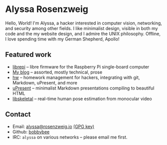 Alyssa Rosenzweig 
=================

Hello, World! I'm Alyssa, a hacker interested in computer vision,
networking, and security among other fields. I like minimalist design,
visible in both my code and the my website design, and I admire the UNIX
philosophy. Offline, I love spending time with my German Shepherd,
Apollo!

Featured work
-------------

-   [librepi](//github.com/librepi) – libre firmware for the Raspberry
    Pi single-board computer
-   [My blog](//blog.rosenzweig.io) – assorted, mostly technical, prose
-   [hw](https://github.com/bobbybee/hw) – homework management for
    hackers, integrating with git, Markdown, uPresent, and more
-   [uPresent](//github.com/bobbybee/uPresent) – minimalist Markdown
    presentations compiling to beautiful HTML
-   [libskeletal](//github.com/bobbybee/libskeletal) – real-time human
    pose estimation from monocular video

Contact
-------

-   Email: <alyssa@rosenzweig.io> [(GPG key)](/gpg.pub)
-   Github: [bobbybee](//github.com/bobbybee)
-   IRC: `alyssa` on various networks – please email me first.

